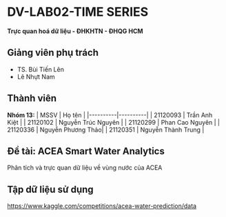 # DV-LAB02-TIME SERIES 
**Trực quan hoá dữ liệu - ĐHKHTN - ĐHQG HCM**
## Giảng viên phụ trách
- TS. Bùi Tiến Lên
- Lê Nhựt Nam
## Thành viên
**Nhóm 13:**
| MSSV | Họ tên |
|----------|----------|
| 21120093 | Trần Anh Kiệt |
| 21120102 | Nguyễn Trúc Nguyên |
| 21120299 | Phan Cao Nguyên |
| 21120336 | Nguyễn Phương Thảo|
| 21120351 | Nguyễn Thành Trung	|
## Đề tài: ACEA Smart Water Analytics
Phân tích và trực quan dữ liệu về vùng nước của ACEA
## Tập dữ liệu sử dụng
https://www.kaggle.com/competitions/acea-water-prediction/data
